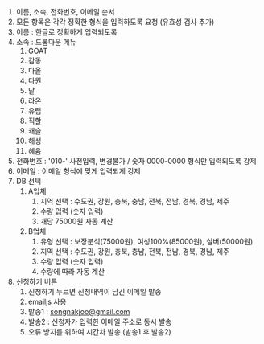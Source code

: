 1. 이름, 소속, 전화번호, 이메일 순서
2. 모든 항목은 각각 정확한 형식을 입력하도록 요청 (유효성 검사 추가)
3. 이름 : 한글로 정확하게 입력되도록
4. 소속 : 드롭다운 메뉴
	1. GOAT
	2. 감동
	3. 다올
	4. 다원
	5. 달
	6. 라온
	7. 유럽
	8. 직할
	9. 캐슬
	10. 해성
	11. 혜윰
5. 전화번호 : '010-' 사전입력, 변경불가 / 숫자 0000-0000 형식만 입력되도록 강제
6. 이메일 : 이메일 형식에 맞게 입력되게 강제
7. DB 선택
	1. A업체
		1. 지역 선택 : 수도권, 강원, 충북, 충남, 전북, 전남, 경북, 경남, 제주
		2. 수량 입력 (숫자 입력)
		3. 개당 75000원 자동 계산
	2. B업체
		1. 유형 선택 : 보장분석(75000원), 여성100%(85000원), 실버(50000원)
		2. 지역 선택 : 수도권, 강원, 충북, 충남, 전북, 전남, 경북, 경남, 제주
		3. 수량 입력 (숫자 입력)
		4. 수량에 따라 자동 계산
8. 신청하기 버튼
	1. 신청하기 누르면 신청내역이 담긴 이메일 발송
	2. emailjs 사용
	3. 발송1 : songnakjoo@gmail.com
	4. 발송2 : 신청자가 입력한 이메일 주소로 동시 발송
	5. 오류 방지를 위하여 시간차 발송 (발송1 후 발송2)

